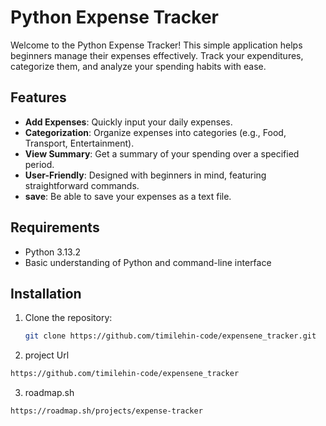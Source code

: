 # Python Expense Tracker

Welcome to the Python Expense Tracker! This simple application helps beginners manage their expenses effectively. Track your expenditures, categorize them, and analyze your spending habits with ease.

## Features

- **Add Expenses**: Quickly input your daily expenses.
- **Categorization**: Organize expenses into categories (e.g., Food, Transport, Entertainment).
- **View Summary**: Get a summary of your spending over a specified period.
- **User-Friendly**: Designed with beginners in mind, featuring straightforward commands.
- **save**: Be able to save your expenses as a text file.

## Requirements

- Python 3.13.2
- Basic understanding of Python and command-line interface

## Installation

1. Clone the repository:

   ```bash
   git clone https://github.com/timilehin-code/expensene_tracker.git

   ```

2. project Url

```bash
https://github.com/timilehin-code/expensene_tracker
```

3. roadmap.sh

```bash
https://roadmap.sh/projects/expense-tracker
```
